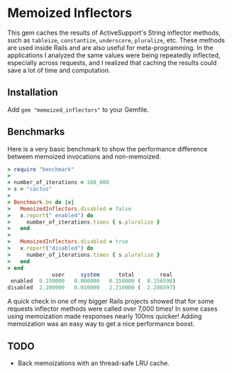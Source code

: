# Memoized Inflectors

This gem caches the results of ActiveSupport's String inflector methods, such as `tableize`, `constantize`, `underscore`, `pluralize`, etc. These methods are used inside Rails and are also useful for meta-programming. In the applications I analyzed the same values were being repeatedly inflected, especially across requests, and I realized that caching the results could save a lot of time and computation.


## Installation

Add `gem "memoized_inflectors"` to your Gemfile.


## Benchmarks

Here is a very basic benchmark to show the performance difference between memoized invocations and non-memoized.

```ruby
> require "benchmark"
>
> number_of_iterations = 100_000
> s = "cactus"
>
> Benchmark.bm do |x|
>   MemoizedInflectors.disabled = false
>   x.report(" enabled") do
>     number_of_iterations.times { s.pluralize }
>   end
>
>   MemoizedInflectors.disabled = true
>   x.report("disabled") do
>     number_of_iterations.times { s.pluralize }
>   end
> end
              user     system      total        real
 enabled  0.150000   0.000000   0.150000 (  0.156598)
disabled  2.200000   0.010000   2.210000 (  2.206597)
```

A quick check in one of my bigger Rails projects showed that for some requests inflector methods were called over 7,000 times! In some cases using memoization made responses nearly 100ms quicker! Adding memoization was an easy way to get a nice performance boost.

## TODO

* Back memoizations with an thread-safe LRU cache.
